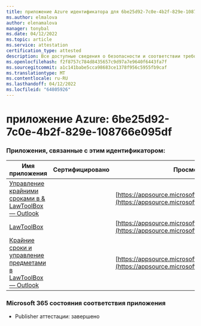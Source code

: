 ```yaml
---
title: приложение Azure идентификатора для 6be25d92-7c0e-4b2f-829e-108766e095df
ms.author: elmalova
author: elenamalova
manager: tonybal
ms.date: 04/12/2022
ms.topic: article
ms.service: attestation
certification_type: attested
description: Все доступные сведения о безопасности и соответствии требованиям для 6be25d92-7c0e-4b2f-829e-108766e095df.
ms.openlocfilehash: f2f8757c784d8435657c9d97a7e9640f6443fa7f
ms.sourcegitcommit: a1c141babe5cca98683ce1378f956c5955fb9caf
ms.translationtype: MT
ms.contentlocale: ru-RU
ms.lasthandoff: 04/12/2022
ms.locfileid: "64805926"
---
```

# <a name="azure-app-id-6be25d92-7c0e-4b2f-829e-108766e095df"></a>приложение Azure: 6be25d92-7c0e-4b2f-829e-108766e095df


### <a name="apps-associated-with-this-id"></a>Приложения, связанные с этим идентификатором:
| **Имя приложения** | **Сертифицировано** | **Просмотр в AppSource** |
|--------------|---------------|-----------------------|
| [Управление крайними сроками в &amp; LawToolBox — Outlook](../forward/WA104120953.md) |  | [https://appsource.microsoft.com/product/office/WA104120953](https://appsource.microsoft.com/product/office/WA104120953) |
| [LawToolBox](../forward/WA104381656.md) |  | [https://appsource.microsoft.com/product/office/WA104381656](https://appsource.microsoft.com/product/office/WA104381656) |
| [Крайние сроки и управление предметами в LawToolBox — Outlook](../forward/WA200003103.md) |  | [https://appsource.microsoft.com/product/office/WA200003103](https://appsource.microsoft.com/product/office/WA200003103) |

### <a name="microsoft-365-app-compliance-status"></a>Microsoft 365 состояния соответствия приложения
- Publisher аттестации: завершено
